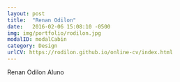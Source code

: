 ```yaml
---
layout: post
title:  "Renan Odilon"
date:   2016-02-06 15:08:10 -0500
img: img/portfolio/rodilon.jpg
modalID: modalCabin
category: Design
urlCV: https://rodilon.github.io/online-cv/index.html
---
```

Renan Odilon
Aluno
